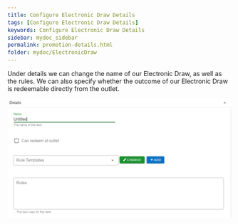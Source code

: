 ```yaml
---
title: Configure Electronic Draw Details
tags: [Configure Electronic Draw Details]
keywords: Configure Electronic Draw Details
sidebar: mydoc_sidebar
permalink: promotion-details.html
folder: mydoc/ElectronicDraw
---
```


Under details we can change the name of our Electronic Draw, as well as the rules. We can also specify whether the outcome of our Electronic Draw is redeemable directly from the outlet.

<img src="./img/Promotions/PromotionDetailsMaint.png" alt="">
